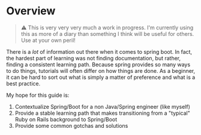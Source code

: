 # Overview

> :warning: This is very very very much a work in progress. I'm currently using this as more of a diary than something I think will be useful for others. Use at your own peril!

There is a _lot_ of information out there when it comes to spring boot. In fact, the hardest part of learning was not finding documentation, but rather, finding a consistent learning path. Because spring provides so many ways to do things, tutorials will often differ on how things are done. As a beginner, it can be hard to sort out what is simply a matter of preference and what is  a best practice.

My hope for this guide is:

1. Contextualize Spring/Boot for a non Java/Spring engineer \(like myself\)
2. Provide a stable learning path that makes transitioning from a "typical" Ruby on Rails background to Spring/Boot
3. Provide some common gotchas and solutions

